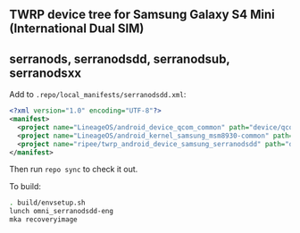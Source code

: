 ## TWRP device tree for Samsung Galaxy S4 Mini (International Dual SIM)
## serranods, serranodsdd, serranodsub, serranodsxx

Add to `.repo/local_manifests/serranodsdd.xml`:

```xml
<?xml version="1.0" encoding="UTF-8"?>
<manifest>
  <project name="LineageOS/android_device_qcom_common" path="device/qcom/common" remote="github" revision="cm-14.1" />
  <project name="LineageOS/android_kernel_samsung_msm8930-common" path="kernel/samsung/msm8930-common" remote="github" revision="cm-14.1" />
  <project name="ripee/twrp_android_device_samsung_serranodsdd" path="device/samsung/serranodsdd" remote="github" revision="android-7.1" />
</manifest>
```

Then run `repo sync` to check it out.

To build:

```sh
. build/envsetup.sh
lunch omni_serranodsdd-eng
mka recoveryimage
```

